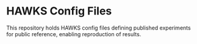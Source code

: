 # HAWKS Config Files
This repository holds HAWKS config files defining published experiments for public reference, enabling reproduction of results.
